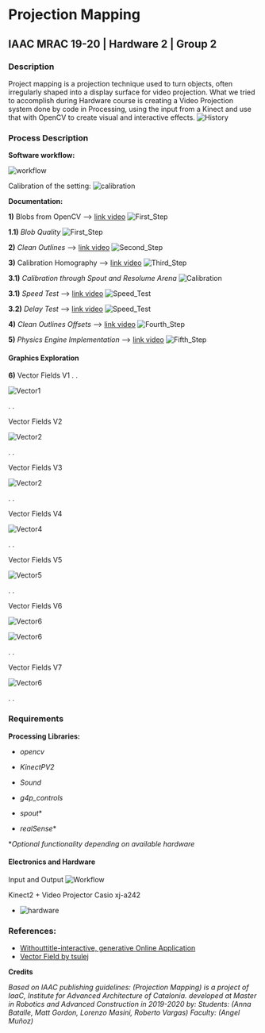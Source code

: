 # Projection Mapping
## IAAC MRAC 19-20 | Hardware 2 | Group 2

### Description

Project mapping is a projection technique used to turn objects, often irregularly shaped into a display surface for video projection. What we tried to accomplish during Hardware course is creating a Video Projection system done by code in Processing, using the input from a Kinect and use that with OpenCV to create visual and interactive effects.
![History](./doc/History.jpg)

### Process Description

**Software workflow:**

![workflow](./doc/workflow.jpg)

Calibration of the setting:
![calibration](./doc/calibration.jpg)


**Documentation:**

**1)** Blobs from OpenCV --> [link video](https://www.youtube.com/watch?v=LoU_e9nNRB8)
![First_Step](./doc/1.jpg)

**1.1)** *Blob Quality*
![First_Step](./doc/Blob_Quality.jpg)

**2)** *Clean Outlines* --> [link video](https://www.youtube.com/watch?v=uaYo_nu1j8A)
![Second_Step](./doc/2.jpg) 

**3)** Calibration Homography --> [link video](https://www.youtube.com/watch?v=-CA7zrLlXVk)
![Third_Step](./doc/3.jpg)

**3.1)** *Calibration through Spout and Resolume Arena*
![Calibration](./doc/Delay_Test.jpg)

**3.1)** *Speed Test* --> [link video](https://www.youtube.com/watch?v=fbgv05gPEUY)
![Speed_Test](./doc/IMG_20200212_131307.jpg)

**3.2)** *Delay Test* --> [link video](https://www.youtube.com/watch?v=lHEGZzV15lw)
![Speed_Test](./doc/Delay_Test2.jpg)

**4)** *Clean Outlines Offsets* --> [link video](https://www.youtube.com/watch?v=eJJTYA-iC-M)
![Fourth_Step](./doc/4.jpg)

**5)** *Physics Engine Implementation* --> [link video](https://www.youtube.com/watch?v=-C0LxvOYOOE)
![Fifth_Step](./doc/5.jpg)

#### Graphics Exploration

**6)** Vector Fields V1
.
.

![Vector1](./doc/v1-tot.jpg)

.
.

Vector Fields V2

![Vector2](./doc/v2.jpg)

.
.

Vector Fields V3

![Vector2](./doc/v3.jpg)

.
.

Vector Fields V4

![Vector4](./doc/v4.jpg)

.
.

Vector Fields V5

![Vector5](./doc/v5.jpg)

.
.

Vector Fields V6

![Vector6](./doc/v61.jpg)

![Vector6](./doc/v62.jpg)

.
.

Vector Fields V7

![Vector6](./doc/v7.jpg)

.
.

### Requirements

**Processing Libraries:**

* *opencv*

* *KinectPV2*

* *Sound*

* *g4p_controls*

* *spout**

* *realSense**

**Optional functionality depending on available hardware*


#### Electronics and Hardware

Input and Output
![Workflow](./doc/diagram.jpg)

Kinect2 + Video Projector Casio xj-a242
 *   ![hardware](./doc/hardw.jpg)
 
 
### References:

* [Withouttitle-interactive, generative Online Application](https://www.liaworks.com/theprojects/withouttitle/)
* [Vector Field by tsulej](https://generateme.wordpress.com/2016/04/24/drawing-vector-field/)

 **Credits**


 _Based on IAAC publishing guidelines:
 (Projection Mapping) is a project of IaaC, Institute for Advanced Architecture of Catalonia. developed at Master in Robotics and Advanced Construction in 2019-2020 by:
 Students: (Anna Batalle, Matt Gordon, Lorenzo Masini, Roberto Vargas)
 Faculty: (Angel Muñoz)_
